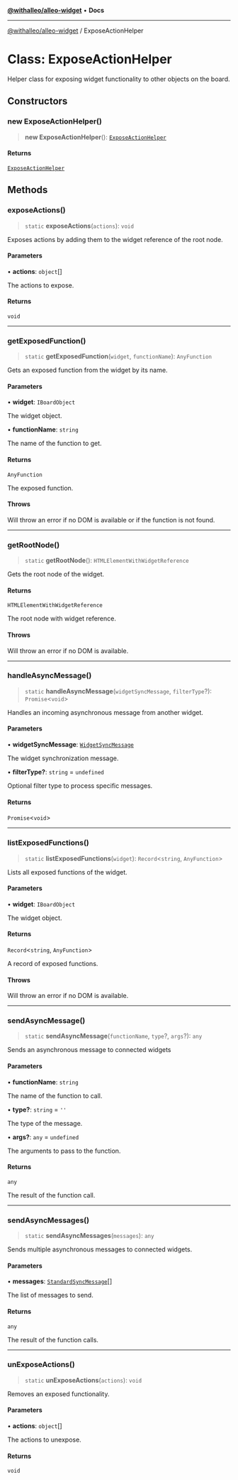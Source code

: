 [**@withalleo/alleo-widget**](../README.md) • **Docs**

***

[@withalleo/alleo-widget](../globals.md) / ExposeActionHelper

# Class: ExposeActionHelper

Helper class for exposing widget functionality to other objects on the board.

## Constructors

### new ExposeActionHelper()

> **new ExposeActionHelper**(): [`ExposeActionHelper`](ExposeActionHelper.md)

#### Returns

[`ExposeActionHelper`](ExposeActionHelper.md)

## Methods

### exposeActions()

> `static` **exposeActions**(`actions`): `void`

Exposes actions by adding them to the widget reference of the root node.

#### Parameters

• **actions**: `object`[]

The actions to expose.

#### Returns

`void`

***

### getExposedFunction()

> `static` **getExposedFunction**(`widget`, `functionName`): `AnyFunction`

Gets an exposed function from the widget by its name.

#### Parameters

• **widget**: `IBoardObject`

The widget object.

• **functionName**: `string`

The name of the function to get.

#### Returns

`AnyFunction`

The exposed function.

#### Throws

Will throw an error if no DOM is available or if the function is not found.

***

### getRootNode()

> `static` **getRootNode**(): `HTMLElementWithWidgetReference`

Gets the root node of the widget.

#### Returns

`HTMLElementWithWidgetReference`

The root node with widget reference.

#### Throws

Will throw an error if no DOM is available.

***

### handleAsyncMessage()

> `static` **handleAsyncMessage**(`widgetSyncMessage`, `filterType`?): `Promise`\<`void`\>

Handles an incoming asynchronous message from another widget.

#### Parameters

• **widgetSyncMessage**: [`WidgetSyncMessage`](../type-aliases/WidgetSyncMessage.md)

The widget synchronization message.

• **filterType?**: `string` = `undefined`

Optional filter type to process specific messages.

#### Returns

`Promise`\<`void`\>

***

### listExposedFunctions()

> `static` **listExposedFunctions**(`widget`): `Record`\<`string`, `AnyFunction`\>

Lists all exposed functions of the widget.

#### Parameters

• **widget**: `IBoardObject`

The widget object.

#### Returns

`Record`\<`string`, `AnyFunction`\>

A record of exposed functions.

#### Throws

Will throw an error if no DOM is available.

***

### sendAsyncMessage()

> `static` **sendAsyncMessage**(`functionName`, `type`?, `args`?): `any`

Sends an asynchronous message to connected widgets

#### Parameters

• **functionName**: `string`

The name of the function to call.

• **type?**: `string` = `''`

The type of the message.

• **args?**: `any` = `undefined`

The arguments to pass to the function.

#### Returns

`any`

The result of the function call.

***

### sendAsyncMessages()

> `static` **sendAsyncMessages**(`messages`): `any`

Sends multiple asynchronous messages to connected widgets.

#### Parameters

• **messages**: [`StandardSyncMessage`](../type-aliases/StandardSyncMessage.md)[]

The list of messages to send.

#### Returns

`any`

The result of the function calls.

***

### unExposeActions()

> `static` **unExposeActions**(`actions`): `void`

Removes an exposed functionality.

#### Parameters

• **actions**: `object`[]

The actions to unexpose.

#### Returns

`void`
